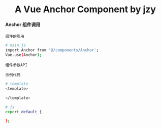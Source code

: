 <h1 align="center">
  A Vue Anchor Component by jzy
</h1>

#### Anchor 组件调用

`组件的引用`

```bash
# main.js
import Anchor from '@/components/Anchor';
Vue.use(Anchor);
```

`组件参数API`

`示例代码`

```bash
# template
<template>

</template>

# js
export default {

};
```
